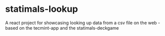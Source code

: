 # statimals-lookup
A react project for showcasing looking up data from a csv file on the web - based on the tecmint-app and the statimals-deckgame
